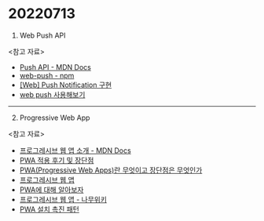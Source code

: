 # 20220713

1. Web Push API

<참고 자료>

- [Push API - MDN Docs](https://developer.mozilla.org/ko/docs/Web/API/Push_API)
- [web-push - npm](https://www.npmjs.com/package/web-push)
- [[Web] Push Notification 구현](https://nsinc.tistory.com/218)
- [web push 사용해보기](https://godsenal.com/posts/web-push-%EC%82%AC%EC%9A%A9%ED%95%B4%EB%B3%B4%EA%B8%B0/)

---

2. Progressive Web App

<참고 자료>

- [프로그레시브 웹 앱 소개 - MDN Docs](https://developer.mozilla.org/ko/docs/Web/Progressive_web_apps/Introduction)
- [PWA 적용 후기 및 장단점](https://yceffort.kr/2020/11/pwa-pros-and-cons)
- [PWA(Progressive Web Apps)란 무엇이고 장단점은 무엇인가](https://ux.stories.pe.kr/224)
- [프로그레시브 웹 앱](https://web.dev/i18n/ko/progressive-web-apps/)
- [PWA에 대해 알아보자](https://tecoble.techcourse.co.kr/post/2021-08-11-progressive-web-app/)
- [프로그레시브 웹 앱 - 나무위키](https://namu.wiki/w/%ED%94%84%EB%A1%9C%EA%B7%B8%EB%A0%88%EC%8B%9C%EB%B8%8C%20%EC%9B%B9%20%EC%95%B1)
- [PWA 설치 촉진 패턴](https://web.dev/promote-install/)
